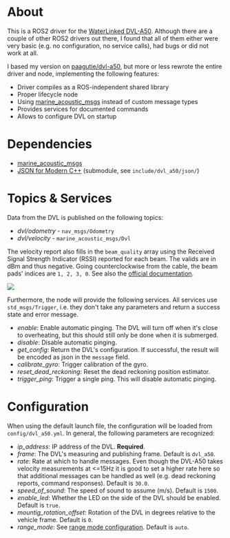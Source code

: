 # About
This is a ROS2 driver for the [WaterLinked DVL-A50](https://store.waterlinked.com/product/dvl-a50/). Although there are a couple of other ROS2 drivers out there, I found that all of them either were very basic (e.g. no configuration, no service calls), had bugs or did not work at all. 

I based my version on [paagutie/dvl-a50](paagutie/dvl-a50), but more or less rewrote the entire driver and node, implementing the following features:

- Driver compiles as a ROS-independent shared library
- Proper lifecycle node
- Using [marine_acoustic_msgs](https://github.com/apl-ocean-engineering/marine_msgs/tree/ros2/marine_acoustic_msgs) instead of custom message types
- Provides services for documented commands
- Allows to configure DVL on startup


# Dependencies
- [marine_acoustic_msgs](https://github.com/apl-ocean-engineering/marine_msgs/tree/ros2/marine_acoustic_msgs)
- [JSON for Modern C++](https://github.com/nlohmann/json) (submodule, see `include/dvl_a50/json/`)


# Topics & Services
Data from the DVL is published on the following topics:
- _dvl/odometry_ - `nav_msgs/Odometry`
- _dvl/velocity_ - `marine_acoustic_msgs/Dvl`

The velocity report also fills in the `beam_quality` array using the Received Signal Strength Indicator (RSSI) reported for each beam. The valids are in dBm and thus negative. Going counterclockwise from the cable, the beam pads' indices are `1, 2, 3, 0`. See also the [official documentation](https://waterlinked.github.io/dvl/dvl-a50/).

![](https://waterlinked.github.io/img/WL-21035-3_DVL-A50_Front_1600_transducers_crop.jpg)

Furthermore, the node will provide the following services. All services use `std_msgs/Trigger`, i.e. they don't take any parameters and return a success state and error message.
- _enable_: Enable automatic pinging. The DVL will turn off when it's close to overheating, but this should still only be done when it is submerged.
- _disable_: Disable automatic pinging.
- _get_config_: Return the DVL's configuration. If successful, the result will be encoded as json in the `message` field.
- _calibrate_gyro_: Trigger calibration of the gyro.
- _reset_dead_reckoning_: Reset the dead reckoning position estimator.
- _trigger_ping_: Trigger a single ping. This will disable automatic pinging.


# Configuration
When using the default launch file, the configuration will be loaded from `config/dvl_a50.yml`. In general, the following parameters are recognized:
- _ip_address_: IP address of the DVL. **Required**.
- _frame_: The DVL's measuring and publishing frame. Default is `dvl_a50`.
- _rate_: Rate at which to handle messages. Even though the DVL-A50 takes velocity measurements at <=15Hz it is good to set a higher rate here so that additional messages can be handled as well (e.g. dead reckoning reports, command responses). Default is `30.0`.
- _speed_of_sound_: The speed of sound to assume (m/s). Default is `1500`.
- _enable_led_: Whether the LED on the side of the DVL should be enabled. Default is `true`.
- _mountig_rotation_offset_: Rotation of the DVL in degrees relative to the vehicle frame. Default is `0`.
- _range_mode_: See [range mode configuration](https://waterlinked.github.io/dvl/dvl-protocol/#range-mode-configuration). Default is `auto`.
